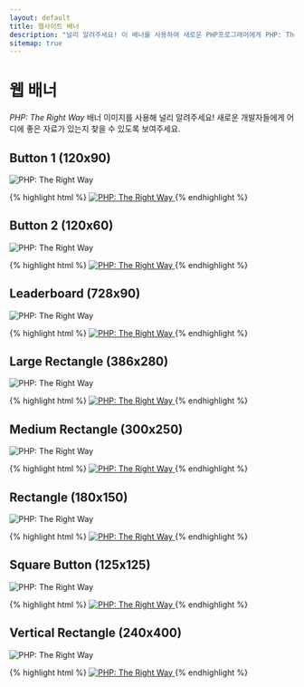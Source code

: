 ```yaml
---
layout: default
title: 웹사이트 배너
description: "널리 알려주세요! 이 배너를 사용하여 새로운 PHP프로그래머에게 PHP: The Right Way를 알게 해주세요"
sitemap: true
---
```


# 웹 배너

_PHP: The Right Way_ 배너 이미지를 사용해 널리 알려주세요! 새로운 개발자들에게 어디에 좋은 자료가 있는지 찾을 수 있도록
보여주세요.

## Button 1 (120x90)

<p><img src="/php-the-right-way/images/banners/btn1-120x90.png" alt="PHP: The Right Way"/></p>

{% highlight html %}
<a href="https://www.phptherightway.com">
    <img src="https://www.phptherightway.com/images/banners/btn1-120x90.png" alt="PHP: The Right Way"/>
</a>
{% endhighlight %}

## Button 2 (120x60)

<p><img src="/php-the-right-way/images/banners/btn2-120x60.png" alt="PHP: The Right Way"/></p>

{% highlight html %}
<a href="https://www.phptherightway.com">
    <img src="https://www.phptherightway.com/images/banners/btn2-120x60.png" alt="PHP: The Right Way"/>
</a>
{% endhighlight %}

## Leaderboard (728x90)

<p><img src="/php-the-right-way/images/banners/leaderboard-728x90.png" alt="PHP: The Right Way"/></p>

{% highlight html %}
<a href="https://www.phptherightway.com">
    <img src="https://www.phptherightway.com/images/banners/leaderboard-728x90.png" alt="PHP: The Right Way"/>
</a>
{% endhighlight %}

## Large Rectangle (386x280)

<p><img src="/php-the-right-way/images/banners/lg-rect-386x280.png" alt="PHP: The Right Way"/></p>

{% highlight html %}
<a href="https://www.phptherightway.com">
    <img src="https://www.phptherightway.com/images/banners/lg-rect-386x280.png" alt="PHP: The Right Way"/>
</a>
{% endhighlight %}

## Medium Rectangle (300x250)

<p><img src="/php-the-right-way/images/banners/med-rect-300x250.png" alt="PHP: The Right Way"/></p>

{% highlight html %}
<a href="https://www.phptherightway.com">
    <img src="https://www.phptherightway.com/images/banners/med-rect-300x250.png" alt="PHP: The Right Way"/>
</a>
{% endhighlight %}

## Rectangle (180x150)

<p><img src="/php-the-right-way/images/banners/rect-180x150.png" alt="PHP: The Right Way"/></p>

{% highlight html %}
<a href="https://www.phptherightway.com">
    <img src="https://www.phptherightway.com/images/banners/rect-180x150.png" alt="PHP: The Right Way"/>
</a>
{% endhighlight %}

## Square Button (125x125)

<p><img src="/php-the-right-way/images/banners/sq-btn-125x125.png" alt="PHP: The Right Way"/></p>

{% highlight html %}
<a href="https://www.phptherightway.com">
    <img src="https://www.phptherightway.com/images/banners/sq-btn-125x125.png" alt="PHP: The Right Way"/>
</a>
{% endhighlight %}

## Vertical Rectangle (240x400)

<p><img src="/php-the-right-way/images/banners/vert-rect-240x400.png" alt="PHP: The Right Way"/></p>

{% highlight html %}
<a href="https://www.phptherightway.com">
    <img src="https://www.phptherightway.com/images/banners/vert-rect-240x400.png" alt="PHP: The Right Way"/>
</a>
{% endhighlight %}
